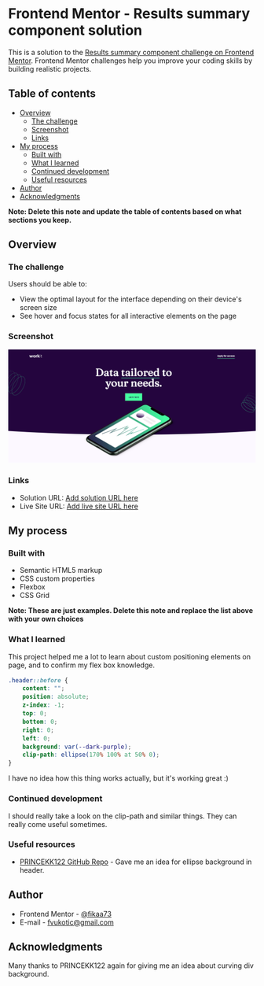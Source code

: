 # Frontend Mentor - Results summary component solution

This is a solution to the [Results summary component challenge on Frontend Mentor](https://www.frontendmentor.io/challenges/results-summary-component-CE_K6s0maV). Frontend Mentor challenges help you improve your coding skills by building realistic projects. 

## Table of contents

- [Overview](#overview)
  - [The challenge](#the-challenge)
  - [Screenshot](#screenshot)
  - [Links](#links)
- [My process](#my-process)
  - [Built with](#built-with)
  - [What I learned](#what-i-learned)
  - [Continued development](#continued-development)
  - [Useful resources](#useful-resources)
- [Author](#author)
- [Acknowledgments](#acknowledgments)

**Note: Delete this note and update the table of contents based on what sections you keep.**

## Overview

### The challenge

Users should be able to:

- View the optimal layout for the interface depending on their device's screen size
- See hover and focus states for all interactive elements on the page

### Screenshot

![](./screenshot.png)

### Links

- Solution URL: [Add solution URL here](https://github.com/fikaa73/fikaa73.github.io/workit-landing-page)
- Live Site URL: [Add live site URL here](https://fikaa73.github.io/workit-landing-page)

## My process

### Built with

- Semantic HTML5 markup
- CSS custom properties
- Flexbox
- CSS Grid

**Note: These are just examples. Delete this note and replace the list above with your own choices**

### What I learned

This project helped me a lot to learn about custom positioning elements on page, and to confirm my flex box knowledge.

```css
.header::before {
    content: "";
    position: absolute;
    z-index: -1;
    top: 0;
    bottom: 0;
    right: 0;
    left: 0;
    background: var(--dark-purple);
    clip-path: ellipse(170% 100% at 50% 0);
}
```
I have no idea how this thing works actually, but it's working great :)

### Continued development

I should really take a look on the clip-path and similar things. They can really come useful sometimes.

### Useful resources

- [PRINCEKK122 GitHub Repo](https://github.com/PRINCEKK122/work-it-landing-page) - Gave me an idea for ellipse background in header.

## Author

- Frontend Mentor - [@fikaa73](https://www.frontendmentor.io/profile/fikaa73)
- E-mail - [fvukotic@gmail.com](mailto:fvukotic@gmail.com)


## Acknowledgments

Many thanks to PRINCEKK122 again for giving me an idea about curving div background.

